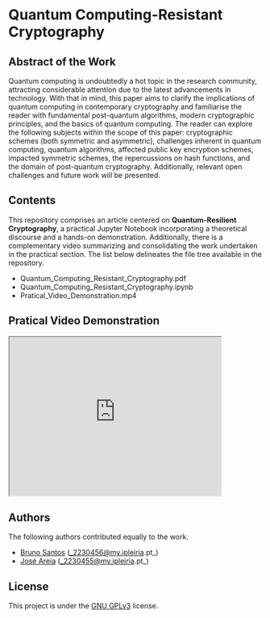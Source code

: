 # Quantum Computing-Resistant Cryptography

## Abstract of the Work

Quantum computing is undoubtedly a hot topic in the research community, attracting considerable attention due to the latest advancements in technology. With that in mind, this paper aims to clarify the implications of quantum computing in contemporary cryptography and familiarise the reader with fundamental post-quantum algorithms, modern cryptographic principles, and the basics of quantum computing. The reader can explore the following subjects within the scope of this paper: cryptographic schemes (both symmetric and asymmetric), challenges inherent in quantum computing, quantum algorithms, affected public key encryption schemes, impacted symmetric schemes, the repercussions on hash functions, and the domain of post-quantum cryptography. Additionally, relevant open challenges and future work will be presented.

## Contents

This repository comprises an article centered on **Quantum-Resilient Cryptography**, a practical Jupyter Notebook incorporating a theoretical discourse and a hands-on demonstration. Additionally, there is a complementary video summarizing and consolidating the work undertaken in the practical section. The list below delineates the file tree available in the repository.

- Quantum_Computing_Resistant_Cryptography.pdf
- Quantum_Computing_Resistant_Cryptography.ipynb
- Pratical_Video_Demonstration.mp4

## Pratical Video Demonstration
<iframe width="420" height="315"src="https://www.youtube.com/embed/tgbNymZ7vqY"></iframe> 

## Authors

The following authors contributed equally to the work.

- [Bruno Santos](https://github.com/brunobertolo) (_2230456@my.ipleiria.pt_)
- [José Areia](https://github.com/joseareia) (_2230455@my.ipleiria.pt_)

## License

This project is under the [GNU GPLv3](https://choosealicense.com/licenses/gpl-3.0/) license.
